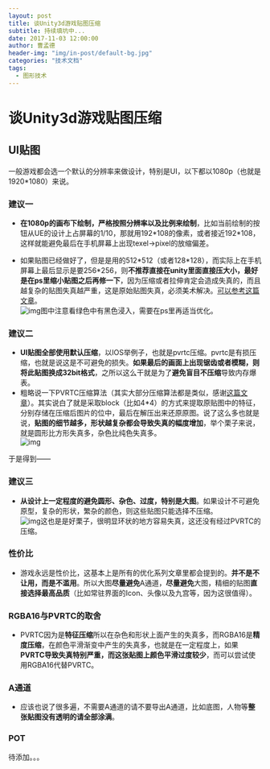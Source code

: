```yaml
---
layout: post
title: 谈Unity3d游戏贴图压缩
subtitle: 持续填坑中...
date: 2017-11-03 12:00:00
author: 曹孟德
header-img: "img/in-post/default-bg.jpg"
categories: "技术文档"
tags:
  - 图形技术
---
```



# 谈Unity3d游戏贴图压缩

## UI贴图  
一般游戏都会选一个默认的分辨率来做设计，特别是UI，以下都以1080p（也就是1920\*1080）来说。  

### 建议一  
- **在1080p的画布下绘制，严格按照分辨率以及比例来绘制**，比如当前绘制的按钮从UE的设计上占屏幕的1/10，那就用192\*108的像素，或者接近192\*108，这样就能避免最后在手机屏幕上出现texel->pixel的放缩偏差。  

- 如果贴图已经做好了，但是是用的512\*512（或者128\*128），而实际上在手机屏幕上最后显示是要256\*256，则**不推荐直接在unity里面直接压大小，最好是在ps里缩小贴图之后再修一下**，因为压缩或者拉伸肯定会造成失真的，而且越复杂的贴图失真越严重，这是原始贴图失真，必须美术解决。[可以参考这篇文章](http://www.17xsj.com/UIsheji/lilunjiqiao/2083.html)。    
![img](/img/in-post/talk-texture-compress/qiuyuan_shaxuan_df2.png)图中注意看绿色中有黑色浸入，需要在ps里再适当优化。

<!-- more -->
### 建议二
- **UI贴图全部使用默认压缩**，以IOS举例子，也就是pvrtc压缩。pvrtc是有损压缩，也就是说这是不可避免的损失。**如果最后的画面上出现锯齿或者模糊，则将此贴图换成32bit格式**，之所以这么干就是为了**避免盲目不压缩**导致内存爆表。  
- 粗略说一下PVRTC压缩算法（其实大部分压缩算法都是类似，感谢[这篇文章](http://blog.csdn.net/bugrunner/article/details/50538770)）。其实说白了就是采取block（比如4\*4）的方式来提取原贴图中的特征，分别存储在压缩后图片的位中，最后在解压出来还原原图。说了这么多也就是说，**贴图的细节越多，形状越复杂都会导致失真的幅度增加**，举个栗子来说，就是圆形比方形失真多，杂色比纯色失真多。   
![img](/img/in-post/talk-texture-compress/pvrtc-compress-algorithm.png)


于是得到——
### 建议三
- **从设计上一定程度的避免圆形、杂色、过度，特别是大图**。如果设计不可避免原型，复杂的形状，繁杂的颜色，则这些贴图只能选择不压缩。  
![img](/img/in-post/talk-texture-compress/qiuyuan_shaxuan_df2.png)这也是是好栗子，很明显环状的地方容易失真，这还没有经过PVRTC的压缩。

### 性价比
- 游戏永远是性价比，这基本上是所有的优化系列文章里都会提到的。**并不是不让用，而是不滥用**。所以大图**尽量避免**A通道，**尽量避免**大图，精细的贴图**直接选择最高品质**（比如常驻界面的Icon、头像以及九宫等，因为这很值得）。

### RGBA16与PVRTC的取舍
- PVRTC因为是**特征压缩**所以在杂色和形状上面产生的失真多，而RGBA16是**精度压缩**，在颜色平滑渐变中产生的失真多，也就是在一定程度上，如果**PVRTC导致失真特别严重，而这张贴图上颜色平滑过度较少**，而可以尝试使用RGBA16代替PVRTC。

### A通道
- 应该也说了很多遍，不需要A通道的请不要导出A通道，比如底图，人物等**整张贴图没有透明的请全部涂满**。

### POT
待添加。。。


